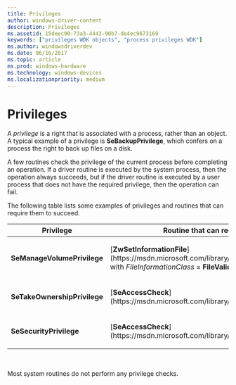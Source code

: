 ```yaml
---
title: Privileges
author: windows-driver-content
description: Privileges
ms.assetid: 15deec90-73a3-4443-90b7-de4ec9673169
keywords: ["privileges WDK objects", "process privileges WDK"]
ms.author: windowsdriverdev
ms.date: 06/16/2017
ms.topic: article
ms.prod: windows-hardware
ms.technology: windows-devices
ms.localizationpriority: medium
---
```


# Privileges


A *privilege* is a right that is associated with a process, rather than an object. A typical example of a privilege is **SeBackupPrivilege**, which confers on a process the right to back up files on a disk.

A few routines check the privilege of the current process before completing an operation. If a driver routine is executed by the system process, then the operation always succeeds, but if the driver routine is executed by a user process that does not have the required privilege, then the operation can fail.

The following table lists some examples of privileges and routines that can require them to succeed.

<table>
<colgroup>
<col width="50%" />
<col width="50%" />
</colgroup>
<thead>
<tr class="header">
<th>Privilege</th>
<th>Routine that can require privilege</th>
</tr>
</thead>
<tbody>
<tr class="odd">
<td><p><strong>SeManageVolumePrivilege</strong></p></td>
<td><p>[<strong>ZwSetInformationFile</strong>](https://msdn.microsoft.com/library/windows/hardware/ff567096) with <em>FileInformationClass</em> = <strong>FileValidDataLengthInformation</strong></p></td>
</tr>
<tr class="even">
<td><p><strong>SeTakeOwnershipPrivilege</strong></p></td>
<td><p>[<strong>SeAccessCheck</strong>](https://msdn.microsoft.com/library/windows/hardware/ff563674)</p></td>
</tr>
<tr class="odd">
<td><p><strong>SeSecurityPrivilege</strong></p></td>
<td><p>[<strong>SeAccessCheck</strong>](https://msdn.microsoft.com/library/windows/hardware/ff563674)</p></td>
</tr>
</tbody>
</table>

 

Most system routines do not perform any privilege checks.

 

 




